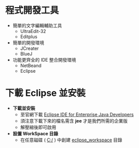 # 程式開發工具

- 簡單的文字編輯輔助工具
  - UltraEdit-32
  - Editplus
- 簡單的開發環境
  - JCreater
  - BlueJ
- 功能更齊全的 IDE 整合開發環境
  - NetBeand
  - Eclipse

# 下載 Eclipse 並安裝

- **下載並安裝**
  - 至官網下載 [Eclipse IDE for Enterprise Java Developers](https://www.eclipse.org/downloads/packages/)
  - 須注意下載下來的檔名需含 **jee** 才是我們所需的企業版
  - 解壓縮後即可啟用
- **設置 WorkSpace 目錄**
  - 在任意磁碟 ( <u>C:/</u> ) 中創建 <u>eclipse_workspace</u> 目錄
